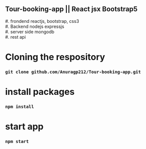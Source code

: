  ## Tour-booking-app || React jsx Bootstrap5
#. frondend reactjs, bootstrap, css3 </br>
#. Backend nodejs expressjs </br> 
#. server side mongodb</br>
#. rest api </br>  
# Cloning the respository
 ### `git clone github.com/Anuragp212/Tour-booking-app.git` 
 
# install packages  
### `npm install`   
  
# start app
### `npm start` 
 
 
